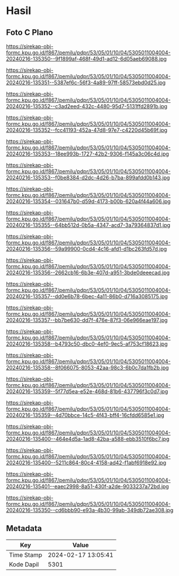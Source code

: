 # Hasil

## Foto C Plano

https://sirekap-obj-formc.kpu.go.id/f867/pemilu/pdpr/53/05/01/10/04/5305011004004-20240216-135350--9f1899af-468f-49d1-ad12-6d05aeb69088.jpg

https://sirekap-obj-formc.kpu.go.id/f867/pemilu/pdpr/53/05/01/10/04/5305011004004-20240216-135351--5387ef6c-56f3-4a89-97ff-58573ebd0d25.jpg

https://sirekap-obj-formc.kpu.go.id/f867/pemilu/pdpr/53/05/01/10/04/5305011004004-20240216-135352--c3ad2eed-432c-4480-95d7-5131ffd2891b.jpg

https://sirekap-obj-formc.kpu.go.id/f867/pemilu/pdpr/53/05/01/10/04/5305011004004-20240216-135352--fcc41193-452a-47d8-97e7-c4220d45b69f.jpg

https://sirekap-obj-formc.kpu.go.id/f867/pemilu/pdpr/53/05/01/10/04/5305011004004-20240216-135353--18ee993b-1727-42b2-9306-f145a3c06c4d.jpg

https://sirekap-obj-formc.kpu.go.id/f867/pemilu/pdpr/53/05/01/10/04/5305011004004-20240216-135353--f0be8384-d2dc-4d26-b7ba-899afdd0b143.jpg

https://sirekap-obj-formc.kpu.go.id/f867/pemilu/pdpr/53/05/01/10/04/5305011004004-20240216-135354--031647b0-d59d-4173-b00b-620a4f44a606.jpg

https://sirekap-obj-formc.kpu.go.id/f867/pemilu/pdpr/53/05/01/10/04/5305011004004-20240216-135355--64bb512d-0b5a-4347-acd7-3a79364837d1.jpg

https://sirekap-obj-formc.kpu.go.id/f867/pemilu/pdpr/53/05/01/10/04/5305011004004-20240216-135356--59a99900-0cd4-4c16-afd1-d1bc263fd57d.jpg

https://sirekap-obj-formc.kpu.go.id/f867/pemilu/pdpr/53/05/01/10/04/5305011004004-20240216-135356--2662cb16-6b3e-407d-a951-3bde0deeecad.jpg

https://sirekap-obj-formc.kpu.go.id/f867/pemilu/pdpr/53/05/01/10/04/5305011004004-20240216-135357--dd0e6b78-6bec-4a11-86b0-d716a3085175.jpg

https://sirekap-obj-formc.kpu.go.id/f867/pemilu/pdpr/53/05/01/10/04/5305011004004-20240216-135357--bb7be630-dd7f-476e-87f3-06e966eae197.jpg

https://sirekap-obj-formc.kpu.go.id/f867/pemilu/pdpr/53/05/01/10/04/5305011004004-20240216-135358--b4793c50-dbc0-4ef0-9ec5-af753cf18623.jpg

https://sirekap-obj-formc.kpu.go.id/f867/pemilu/pdpr/53/05/01/10/04/5305011004004-20240216-135358--8f066075-8053-42aa-98c3-6b0c7da1fb2b.jpg

https://sirekap-obj-formc.kpu.go.id/f867/pemilu/pdpr/53/05/01/10/04/5305011004004-20240216-135359--5f77d5ea-e52e-468d-81b6-437796f3c0d7.jpg

https://sirekap-obj-formc.kpu.go.id/f867/pemilu/pdpr/53/05/01/10/04/5305011004004-20240216-135359--4d70bbce-14c5-4f43-bff4-16cfdd6585e1.jpg

https://sirekap-obj-formc.kpu.go.id/f867/pemilu/pdpr/53/05/01/10/04/5305011004004-20240216-135400--464e4d5a-1ad8-42ba-a588-ebb3510f6bc7.jpg

https://sirekap-obj-formc.kpu.go.id/f867/pemilu/pdpr/53/05/01/10/04/5305011004004-20240216-135400--5211c864-80c4-4158-ad42-f1abf6918e92.jpg

https://sirekap-obj-formc.kpu.go.id/f867/pemilu/pdpr/53/05/01/10/04/5305011004004-20240216-135401--eaec2998-8a51-430f-a2de-9033237a72bd.jpg

https://sirekap-obj-formc.kpu.go.id/f867/pemilu/pdpr/53/05/01/10/04/5305011004004-20240216-135350--cd6bbb90-e93a-4b30-99ab-349db72ae308.jpg


## Metadata

| Key        | Value               |
| ---------- | ------------------- |
| Time Stamp | 2024-02-17 13:05:41 |
| Kode Dapil | 5301                |



